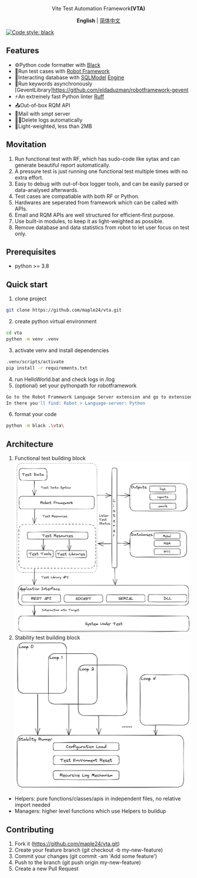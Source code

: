 <p align='center'>
Vite Test Automation Framework<b>(VTA)</b><br>
</p>

<p align='center'>
<b>English</b> | <a href="README.zh-cn.md">简体中文</a>
</p>

[![Code style: black](https://img.shields.io/badge/code%20style-black-000000.svg)](https://github.com/psf/black)

## Features
- ⚙️Python code formatter with [Black](https://black.readthedocs.io/en/stable/)
- 🤖Run test cases with [Robot Framework](https://robotframework.org/)
- 🤝Interacting database with [SQLModel](https://sqlmodel.tiangolo.com/) [Engine](https://docs.sqlalchemy.org/en/20/core/engines.html#mysql)
- 🌽Run keywords asynchronously [GeventLibrary]https://github.com/eldaduzman/robotframework-gevent
- ⚡️An extremely fast Python linter [Ruff](https://beta.ruff.rs/docs/)
- 📤Out-of-box RQM API
- 📧Mail with smpt server
- 🏃‍♂️Delete logs automatically
- 🍉Light-weighted, less than 2MB

## Movitation
1. Run functional test with RF, which has sudo-code like sytax and can generate beautiful report automatically.
2. A pressure test is just running one functional test multiple times with no extra effort.
3. Easy to debug with out-of-box logger tools, and can be easily parsed or data-analysed afterwards.
4. Test cases are compatiable with both RF or Python.
5. Hardwares are seperated from framework which can be called with APIs.
6. Email and RQM APIs are well structured for efficient-first purpose.
7. Use built-in modules, to keep it as light-weighted as possible.
8. Remove database and data statistics from robot to let user focus on test only.

## Prerequisites
- python >= 3.8

## Quick start
1. clone project
```sh
git clone https://github.com/maple24/vta.git
```
2. create python virtual environment
```sh
cd vta
python -m venv .venv
```
3. activate venv and install dependencies
```sh
.venv/scripts/activate
pip install -r requirements.txt
```
4. run HelloWorld.bat and check logs in /log
5. (optional) set your pythonpath for robotframework
```sh
Go to the Robot Framework Language Server extension and go to extension settings
In there you'll find: Robot > Language-server: Python
```
6. format your code
```sh
python -m black .\vta\
```

## Architecture
1. Functional test building block
![images](docs/assets/functional.png)
2. Stability test building block
![images](docs/assets/stability.png)
- Helpers: pure functions/classes/apis in independent files, no relative import needed
- Managers: higher level functions which use Helpers to buildup

## Contributing
1. Fork it (https://github.com/maple24/vta.git)
2. Create your feature branch (git checkout -b my-new-feature)
3. Commit your changes (git commit -am 'Add some feature')
4. Push to the branch (git push origin my-new-feature)
5. Create a new Pull Request